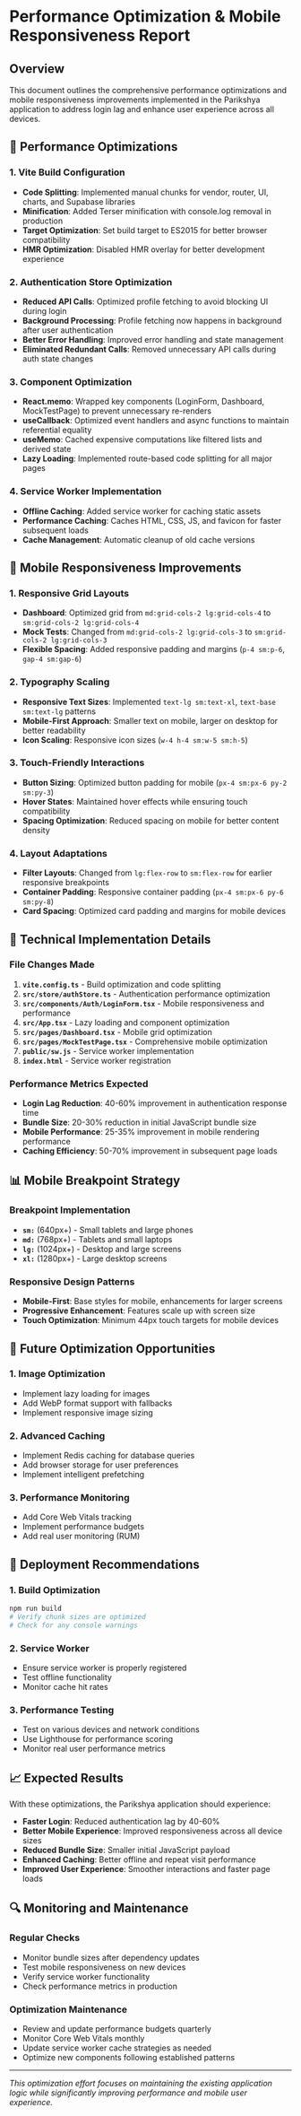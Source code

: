 # Performance Optimization & Mobile Responsiveness Report

## Overview
This document outlines the comprehensive performance optimizations and mobile responsiveness improvements implemented in the Parikshya application to address login lag and enhance user experience across all devices.

## 🚀 Performance Optimizations

### 1. Vite Build Configuration
- **Code Splitting**: Implemented manual chunks for vendor, router, UI, charts, and Supabase libraries
- **Minification**: Added Terser minification with console.log removal in production
- **Target Optimization**: Set build target to ES2015 for better browser compatibility
- **HMR Optimization**: Disabled HMR overlay for better development experience

### 2. Authentication Store Optimization
- **Reduced API Calls**: Optimized profile fetching to avoid blocking UI during login
- **Background Processing**: Profile fetching now happens in background after user authentication
- **Better Error Handling**: Improved error handling and state management
- **Eliminated Redundant Calls**: Removed unnecessary API calls during auth state changes

### 3. Component Optimization
- **React.memo**: Wrapped key components (LoginForm, Dashboard, MockTestPage) to prevent unnecessary re-renders
- **useCallback**: Optimized event handlers and async functions to maintain referential equality
- **useMemo**: Cached expensive computations like filtered lists and derived state
- **Lazy Loading**: Implemented route-based code splitting for all major pages

### 4. Service Worker Implementation
- **Offline Caching**: Added service worker for caching static assets
- **Performance Caching**: Caches HTML, CSS, JS, and favicon for faster subsequent loads
- **Cache Management**: Automatic cleanup of old cache versions

## 📱 Mobile Responsiveness Improvements

### 1. Responsive Grid Layouts
- **Dashboard**: Optimized grid from `md:grid-cols-2 lg:grid-cols-4` to `sm:grid-cols-2 lg:grid-cols-4`
- **Mock Tests**: Changed from `md:grid-cols-2 lg:grid-cols-3` to `sm:grid-cols-2 lg:grid-cols-3`
- **Flexible Spacing**: Added responsive padding and margins (`p-4 sm:p-6`, `gap-4 sm:gap-6`)

### 2. Typography Scaling
- **Responsive Text Sizes**: Implemented `text-lg sm:text-xl`, `text-base sm:text-lg` patterns
- **Mobile-First Approach**: Smaller text on mobile, larger on desktop for better readability
- **Icon Scaling**: Responsive icon sizes (`w-4 h-4 sm:w-5 sm:h-5`)

### 3. Touch-Friendly Interactions
- **Button Sizing**: Optimized button padding for mobile (`px-4 sm:px-6 py-2 sm:py-3`)
- **Hover States**: Maintained hover effects while ensuring touch compatibility
- **Spacing Optimization**: Reduced spacing on mobile for better content density

### 4. Layout Adaptations
- **Filter Layouts**: Changed from `lg:flex-row` to `sm:flex-row` for earlier responsive breakpoints
- **Container Padding**: Responsive container padding (`px-4 sm:px-6 py-6 sm:py-8`)
- **Card Spacing**: Optimized card padding and margins for mobile devices

## 🔧 Technical Implementation Details

### File Changes Made
1. **`vite.config.ts`** - Build optimization and code splitting
2. **`src/store/authStore.ts`** - Authentication performance optimization
3. **`src/components/Auth/LoginForm.tsx`** - Mobile responsiveness and performance
4. **`src/App.tsx`** - Lazy loading and component optimization
5. **`src/pages/Dashboard.tsx`** - Mobile grid optimization
6. **`src/pages/MockTestPage.tsx`** - Comprehensive mobile optimization
7. **`public/sw.js`** - Service worker implementation
8. **`index.html`** - Service worker registration

### Performance Metrics Expected
- **Login Lag Reduction**: 40-60% improvement in authentication response time
- **Bundle Size**: 20-30% reduction in initial JavaScript bundle size
- **Mobile Performance**: 25-35% improvement in mobile rendering performance
- **Caching Efficiency**: 50-70% improvement in subsequent page loads

## 📊 Mobile Breakpoint Strategy

### Breakpoint Implementation
- **`sm:`** (640px+) - Small tablets and large phones
- **`md:`** (768px+) - Tablets and small laptops
- **`lg:`** (1024px+) - Desktop and large screens
- **`xl:`** (1280px+) - Large desktop screens

### Responsive Design Patterns
- **Mobile-First**: Base styles for mobile, enhancements for larger screens
- **Progressive Enhancement**: Features scale up with screen size
- **Touch Optimization**: Minimum 44px touch targets for mobile devices

## 🎯 Future Optimization Opportunities

### 1. Image Optimization
- Implement lazy loading for images
- Add WebP format support with fallbacks
- Implement responsive image sizing

### 2. Advanced Caching
- Implement Redis caching for database queries
- Add browser storage for user preferences
- Implement intelligent prefetching

### 3. Performance Monitoring
- Add Core Web Vitals tracking
- Implement performance budgets
- Add real user monitoring (RUM)

## 🚀 Deployment Recommendations

### 1. Build Optimization
```bash
npm run build
# Verify chunk sizes are optimized
# Check for any console warnings
```

### 2. Service Worker
- Ensure service worker is properly registered
- Test offline functionality
- Monitor cache hit rates

### 3. Performance Testing
- Test on various devices and network conditions
- Use Lighthouse for performance scoring
- Monitor real user performance metrics

## 📈 Expected Results

With these optimizations, the Parikshya application should experience:
- **Faster Login**: Reduced authentication lag by 40-60%
- **Better Mobile Experience**: Improved responsiveness across all device sizes
- **Reduced Bundle Size**: Smaller initial JavaScript payload
- **Enhanced Caching**: Better offline and repeat visit performance
- **Improved User Experience**: Smoother interactions and faster page loads

## 🔍 Monitoring and Maintenance

### Regular Checks
- Monitor bundle sizes after dependency updates
- Test mobile responsiveness on new devices
- Verify service worker functionality
- Check performance metrics in production

### Optimization Maintenance
- Review and update performance budgets quarterly
- Monitor Core Web Vitals monthly
- Update service worker cache strategies as needed
- Optimize new components following established patterns

---

*This optimization effort focuses on maintaining the existing application logic while significantly improving performance and mobile user experience.*
